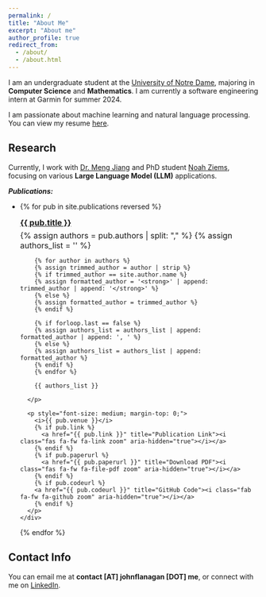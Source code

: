 ```yaml
---
permalink: /
title: "About Me"
excerpt: "About me"
author_profile: true
redirect_from: 
  - /about/
  - /about.html
---
```


I am an undergraduate student at the [University of Notre Dame](https://www.nd.edu), majoring in **Computer Science** and **Mathematics**. I am currently a software engineering intern at Garmin for summer 2024.

I am passionate about machine learning and natural language processing. You can view my resume [here](/resume/).

Research
-----
Currently, I work with [Dr. Meng Jiang](http://www.meng-jiang.com/) and PhD student [Noah Ziems](https://noahziems.com/), focusing on various **Large Language Model (LLM)** applications.

_**Publications:**_

- {% for pub in site.publications reversed %}
      <div>
        <a style="font-size: medium; display: block;" href="{{ pub.arxivurl }}"><strong>{{ pub.title }}</strong></a>
        <p style="font-size: medium; margin-top: 6px; margin-bottom: 1px;">
          {% assign authors = pub.authors | split: "," %}
          {% assign authors_list = '' %}
    
          {% for author in authors %}
          {% assign trimmed_author = author | strip %}
          {% if trimmed_author == site.author.name %}
          {% assign formatted_author = '<strong>' | append: trimmed_author | append: '</strong>' %}
          {% else %}
          {% assign formatted_author = trimmed_author %}
          {% endif %}
          
          {% if forloop.last == false %}
          {% assign authors_list = authors_list | append: formatted_author | append: ', ' %}
          {% else %}
          {% assign authors_list = authors_list | append: formatted_author %}
          {% endif %}
          {% endfor %}
          
          {{ authors_list }}
    
        </p>
    
        <p style="font-size: medium; margin-top: 0;">
          <i>{{ pub.venue }}</i> 
          {% if pub.link %}
            <a href="{{ pub.link }}" title="Publication Link"><i class="fas fa-fw fa-link zoom" aria-hidden="true"></i></a>
          {% endif %}
          {% if pub.paperurl %}
            <a href="{{ pub.paperurl }}" title="Download PDF"><i class="fas fa-fw fa-file-pdf zoom" aria-hidden="true"></i></a>
          {% endif %}
          {% if pub.codeurl %}
          <a href="{{ pub.codeurl }}" title="GitHub Code"><i class="fab fa-fw fa-github zoom" aria-hidden="true"></i></a>
          {% endif %}
        </p>
      </div>
    {% endfor %}

Contact Info
------
You can email me at **contact [AT] johnflanagan [DOT] me**, or connect with me on [LinkedIn](https://www.linkedin.com/in/johnflanag/).
